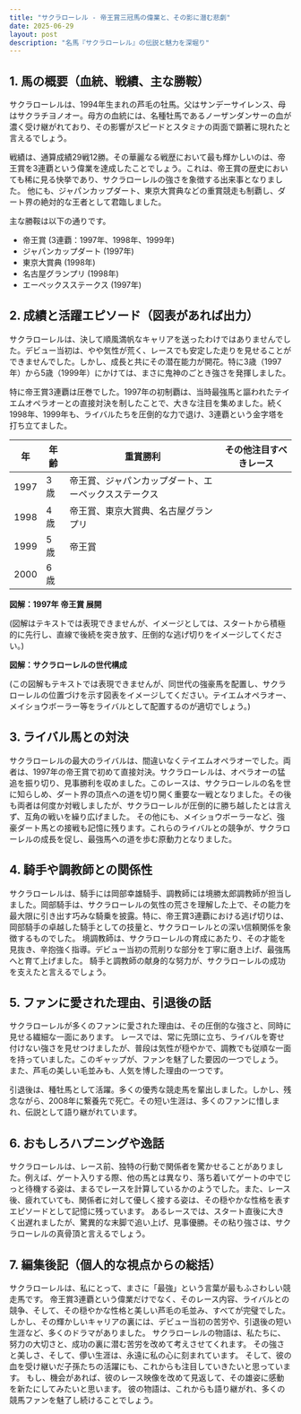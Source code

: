 ```yaml
---
title: "サクラローレル - 帝王賞三冠馬の偉業と、その影に潜む悲劇"
date: 2025-06-29
layout: post
description: "名馬『サクラローレル』の伝説と魅力を深堀り"
---
```


## 1. 馬の概要（血統、戦績、主な勝鞍）

サクラローレルは、1994年生まれの芦毛の牡馬。父はサンデーサイレンス、母はサクラチヨノオー。母方の血統には、名種牡馬であるノーザンダンサーの血が濃く受け継がれており、その影響がスピードとスタミナの両面で顕著に現れたと言えるでしょう。  

戦績は、通算成績29戦12勝。その華麗なる戦歴において最も輝かしいのは、帝王賞を3連覇という偉業を達成したことでしょう。これは、帝王賞の歴史においても稀に見る快挙であり、サクラローレルの強さを象徴する出来事となりました。  他にも、ジャパンカップダート、東京大賞典などの重賞競走も制覇し、ダート界の絶対的な王者として君臨しました。

主な勝鞍は以下の通りです。

* 帝王賞 (3連覇：1997年、1998年、1999年)
* ジャパンカップダート (1997年)
* 東京大賞典 (1998年)
* 名古屋グランプリ (1998年)
* エーペックスステークス (1997年)


## 2. 成績と活躍エピソード（図表があれば出力）

サクラローレルは、決して順風満帆なキャリアを送ったわけではありませんでした。デビュー当初は、やや気性が荒く、レースでも安定した走りを見せることができませんでした。しかし、成長と共にその潜在能力が開花。特に3歳（1997年）から5歳（1999年）にかけては、まさに鬼神のごとき強さを発揮しました。

特に帝王賞3連覇は圧巻でした。1997年の初制覇は、当時最強馬と謳われたテイエムオペラオーとの直接対決を制したことで、大きな注目を集めました。続く1998年、1999年も、ライバルたちを圧倒的な力で退け、3連覇という金字塔を打ち立てました。

| 年 | 年齢 | 重賞勝利 | その他注目すべきレース |
|---|---|---|---|
| 1997 | 3歳 | 帝王賞、ジャパンカップダート、エーペックスステークス |  |
| 1998 | 4歳 | 帝王賞、東京大賞典、名古屋グランプリ |  |
| 1999 | 5歳 | 帝王賞 |  |
| 2000 | 6歳 |  |  |


**図解：1997年 帝王賞 展開**

(図解はテキストでは表現できませんが、イメージとしては、スタートから積極的に先行し、直線で後続を突き放す、圧倒的な逃げ切りをイメージしてください。)  


**図解：サクラローレルの世代構成**

(この図解もテキストでは表現できませんが、同世代の強豪馬を配置し、サクラローレルの位置づけを示す図表をイメージしてください。テイエムオペラオー、メイショウボーラー等をライバルとして配置するのが適切でしょう。)


## 3. ライバル馬との対決

サクラローレルの最大のライバルは、間違いなくテイエムオペラオーでした。両者は、1997年の帝王賞で初めて直接対決。サクラローレルは、オペラオーの猛追を振り切り、見事勝利を収めました。このレースは、サクラローレルの名を世に知らしめ、ダート界の頂点への道を切り開く重要な一戦となりました。その後も両者は何度か対戦しましたが、サクラローレルが圧倒的に勝ち越したとは言えず、互角の戦いを繰り広げました。  その他にも、メイショウボーラーなど、強豪ダート馬との接戦も記憶に残ります。これらのライバルとの競争が、サクラローレルの成長を促し、最強馬への道を歩む原動力となりました。


## 4. 騎手や調教師との関係性

サクラローレルは、騎手には岡部幸雄騎手、調教師には境勝太郎調教師が担当しました。岡部騎手は、サクラローレルの気性の荒さを理解した上で、その能力を最大限に引き出す巧みな騎乗を披露。特に、帝王賞3連覇における逃げ切りは、岡部騎手の卓越した騎手としての技量と、サクラローレルとの深い信頼関係を象徴するものでした。  境調教師は、サクラローレルの育成にあたり、その才能を見抜き、辛抱強く指導。デビュー当初の荒削りな部分を丁寧に磨き上げ、最強馬へと育て上げました。  騎手と調教師の献身的な努力が、サクラローレルの成功を支えたと言えるでしょう。


## 5. ファンに愛された理由、引退後の話

サクラローレルが多くのファンに愛された理由は、その圧倒的な強さと、同時に見せる繊細な一面にあります。  レースでは、常に先頭に立ち、ライバルを寄せ付けない強さを見せつけましたが、普段は気性が穏やかで、調教でも従順な一面を持っていました。このギャップが、ファンを魅了した要因の一つでしょう。  また、芦毛の美しい毛並みも、人気を博した理由の一つです。

引退後は、種牡馬として活躍。多くの優秀な競走馬を輩出しました。しかし、残念ながら、2008年に繋養先で死亡。その短い生涯は、多くのファンに惜しまれ、伝説として語り継がれています。


## 6. おもしろハプニングや逸話

サクラローレルは、レース前、独特の行動で関係者を驚かせることがありました。例えば、ゲート入りする際、他の馬とは異なり、落ち着いてゲートの中でじっと待機する姿は、まるでレースを計算しているかのようでした。また、レース後、疲れていても、関係者に対して優しく接する姿は、その穏やかな性格を表すエピソードとして記憶に残っています。  あるレースでは、スタート直後に大きく出遅れましたが、驚異的な末脚で追い上げ、見事優勝。その粘り強さは、サクラローレルの真骨頂と言えるでしょう。


## 7. 編集後記（個人的な視点からの総括）

サクラローレルは、私にとって、まさに「最強」という言葉が最もふさわしい競走馬です。  帝王賞3連覇という偉業だけでなく、そのレース内容、ライバルとの競争、そして、その穏やかな性格と美しい芦毛の毛並み、すべてが完璧でした。  しかし、その輝かしいキャリアの裏には、デビュー当初の苦労や、引退後の短い生涯など、多くのドラマがありました。  サクラローレルの物語は、私たちに、努力の大切さと、成功の裏に潜む苦労を改めて考えさせてくれます。  その強さと美しさ、そして、儚い生涯は、永遠に私の心に刻まれています。  そして、彼の血を受け継いだ子孫たちの活躍にも、これからも注目していきたいと思っています。  もし、機会があれば、彼のレース映像を改めて見返して、その雄姿に感動を新たにしてみたいと思います。  彼の物語は、これからも語り継がれ、多くの競馬ファンを魅了し続けることでしょう。
